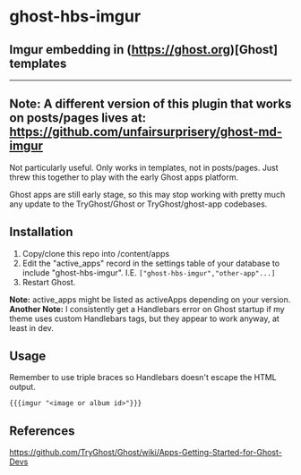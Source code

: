 # ghost-hbs-imgur
## Imgur embedding in (https://ghost.org)[Ghost] templates

------
**Note:** A different version of this plugin that works on posts/pages lives at:
https://github.com/unfairsurprisery/ghost-md-imgur
------

Not particularly useful. Only works in templates, not in posts/pages. Just threw
this together to play with the early Ghost apps platform.

Ghost apps are still early stage, so this may stop working with pretty much any
update to the TryGhost/Ghost or TryGhost/ghost-app codebases.

## Installation

1. Copy/clone this repo into <yourGhostInstall>/content/apps
2. Edit the "active_apps" record in the settings table of your database to
include "ghost-hbs-imgur". I.E. `["ghost-hbs-imgur","other-app"...]`
3. Restart Ghost.

**Note:** active_apps might be listed as activeApps depending on your version.
**Another Note:** I consistently get a Handlebars error on Ghost startup if my
theme uses custom Handlebars tags, but they appear to work anyway, at least in
dev.

## Usage

Remember to use triple braces so Handlebars doesn't escape the HTML output.

`{{{imgur "<image or album id>"}}}`

## References
https://github.com/TryGhost/Ghost/wiki/Apps-Getting-Started-for-Ghost-Devs
